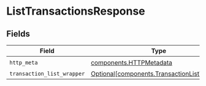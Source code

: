 # ListTransactionsResponse


## Fields

| Field                                                                                            | Type                                                                                             | Required                                                                                         | Description                                                                                      |
| ------------------------------------------------------------------------------------------------ | ------------------------------------------------------------------------------------------------ | ------------------------------------------------------------------------------------------------ | ------------------------------------------------------------------------------------------------ |
| `http_meta`                                                                                      | [components.HTTPMetadata](../../models/components/httpmetadata.md)                               | :heavy_check_mark:                                                                               | N/A                                                                                              |
| `transaction_list_wrapper`                                                                       | [Optional[components.TransactionListWrapper]](../../models/components/transactionlistwrapper.md) | :heavy_minus_sign:                                                                               | N/A                                                                                              |